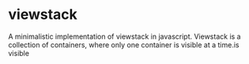 viewstack
=========

A minimalistic implementation of viewstack in javascript. Viewstack is a collection of containers, where only one container is visible at a time.is visible